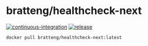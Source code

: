 # bratteng/healthcheck-next

[![continuous-integration](https://github.com/bratteng/docker-healthcheck-next/actions/workflows/ci.yml/badge.svg?branch=develop)](https://github.com/bratteng/docker-healthcheck-next/actions/workflows/ci.yml)
[![release](https://github.com/bratteng/docker-healthcheck-next/actions/workflows/release.yml/badge.svg?branch=main)](https://github.com/bratteng/docker-healthcheck-next/actions/workflows/release.yml)

```console
docker pull bratteng/healthcheck-next:latest
```
